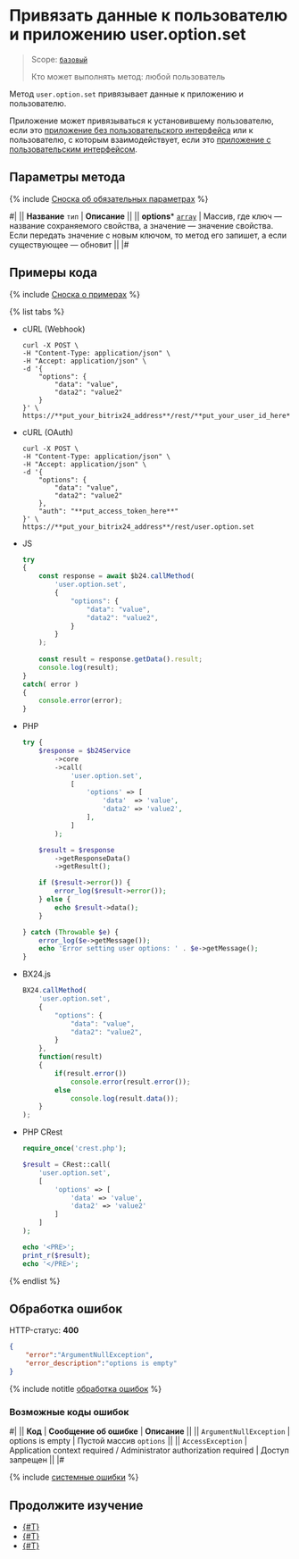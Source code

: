 # Привязать данные к пользователю и приложению user.option.set

> Scope: [`базовый`](../../scopes/permissions.md)
>
> Кто может выполнять метод: любой пользователь

Метод `user.option.set` привязывает данные к приложению и пользователю.

Приложение может привязываться к установившему пользователю, если это [приложение без пользовательского интерфейса](../../../local-integrations/serverside-local-app-with-no-ui.md) или к пользователю, с которым взаимодействует, если это [приложение с пользовательским интерфейсом](../../../local-integrations/serverside-local-app-with-ui.md).

## Параметры метода

{% include [Сноска об обязательных параметрах](../../../_includes/required.md) %}

#|
|| **Название**
`тип` | **Описание** ||
|| **options***
[`array`](../../data-types.md) | Массив, где ключ — название сохраняемого свойства, а значение — значение свойства.
Если передать значение с новым ключом, то метод его запишет, а если существующее — обновит ||
|#

## Примеры кода

{% include [Сноска о примерах](../../../_includes/examples.md) %}

{% list tabs %}

- cURL (Webhook)

    ```curl
    curl -X POST \
    -H "Content-Type: application/json" \
    -H "Accept: application/json" \
    -d '{
        "options": {
            "data": "value",
            "data2": "value2"
        }
    }' \
    https://**put_your_bitrix24_address**/rest/**put_your_user_id_here**/**put_your_webbhook_here**/user.option.set
    ```

- cURL (OAuth)

    ```curl
    curl -X POST \
    -H "Content-Type: application/json" \
    -H "Accept: application/json" \
    -d '{
        "options": {
            "data": "value",
            "data2": "value2"
        },
        "auth": "**put_access_token_here**"
    }' \
    https://**put_your_bitrix24_address**/rest/user.option.set
    ```

- JS


    ```js
    try
    {
    	const response = await $b24.callMethod(
    		'user.option.set',
    		{
    			"options": {
    				"data": "value",
    				"data2": "value2",
    			}
    		}
    	);
    	
    	const result = response.getData().result;
    	console.log(result);
    }
    catch( error )
    {
    	console.error(error);
    }
    ```

- PHP


    ```php
    try {
        $response = $b24Service
            ->core
            ->call(
                'user.option.set',
                [
                    'options' => [
                        'data'  => 'value',
                        'data2' => 'value2',
                    ],
                ]
            );
    
        $result = $response
            ->getResponseData()
            ->getResult();
    
        if ($result->error()) {
            error_log($result->error());
        } else {
            echo $result->data();
        }
    
    } catch (Throwable $e) {
        error_log($e->getMessage());
        echo 'Error setting user options: ' . $e->getMessage();
    }
    ```

- BX24.js

    ```js
    BX24.callMethod(
        'user.option.set',
        {
            "options": {
                "data": "value",
                "data2": "value2",
            }
        },
        function(result)
        {
            if(result.error())
                console.error(result.error());
            else
                console.log(result.data());
        }
    );
    ```

- PHP CRest

    ```php
    require_once('crest.php');

    $result = CRest::call(
        'user.option.set',
        [
            'options' => [
                'data' => 'value',
                'data2' => 'value2'
            ]
        ]
    );

    echo '<PRE>';
    print_r($result);
    echo '</PRE>';
    ```

{% endlist %}

## Обработка ошибок

HTTP-статус: **400**

```json
{
    "error":"ArgumentNullException",
    "error_description":"options is empty"
}
```

{% include notitle [обработка ошибок](../../../_includes/error-info.md) %}

### Возможные коды ошибок

#|
|| **Код** | **Cообщение об ошибке** | **Описание** ||
|| `ArgumentNullException` | options is empty | Пустой массив `options`  ||
|| `AccessException` | Application context required / Administrator authorization required | Доступ запрещен ||
|#

{% include [системные ошибки](../../../_includes/system-errors.md) %}

## Продолжите изучение

- [{#T}](./app-option-set.md)
- [{#T}](./app-option-get.md)
- [{#T}](./user-option-get.md)